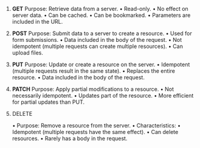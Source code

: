 
1. **GET**
Purpose: Retrieve data from a server.
	•	Read-only.
	•	No effect on server data.
	•	Can be cached.
	•	Can be bookmarked.
	•	Parameters are included in the URL.

2. **POST**
Purpose: Submit data to a server to create a resource.
	•	Used for form submissions.
	•	Data included in the body of the request.
	•	Not idempotent (multiple requests can create multiple resources).
	•	Can upload files.

3. **PUT**
Purpose: Update or create a resource on the server.
	•	Idempotent (multiple requests result in the same state).
	•	Replaces the entire resource.
	•	Data included in the body of the request.

4. **PATCH**
Purpose: Apply partial modifications to a resource.
	•	Not necessarily idempotent.
	•	Updates part of the resource.
	•	More efficient for partial updates than PUT.

5. DELETE

	•	Purpose: Remove a resource from the server.
	•	Characteristics:
	•	Idempotent (multiple requests have the same effect).
	•	Can delete resources.
	•	Rarely has a body in the request.
